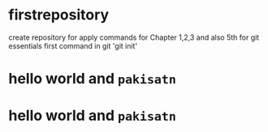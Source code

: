 # firstrepository
create repository for apply commands for Chapter 1,2,3 and also 5th for git essentials
first command in git 'git init'
# hello world and `pakisatn` 
# hello world and `pakisatn` 
